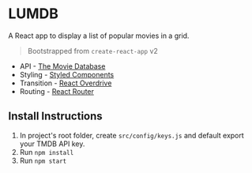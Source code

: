 # LUMDB

A React app to display a list of popular movies in a grid.

> Bootstrapped from `create-react-app` v2

- API - [The Movie Database][1]
- Styling - [Styled Components][2]
- Transition - [React Overdrive][3]
- Routing - [React Router][4]

[1]: https://api.themoviedb.org
[2]: https://www.styled-components.com/
[3]: https://github.com/berzniz/react-overdrive
[4]: https://reacttraining.com/react-router/web/guides/quick-start

## Install Instructions

1. In project's root folder, create `src/config/keys.js` and default export your TMDB API key.
2. Run `npm install`
3. Run `npm start`
